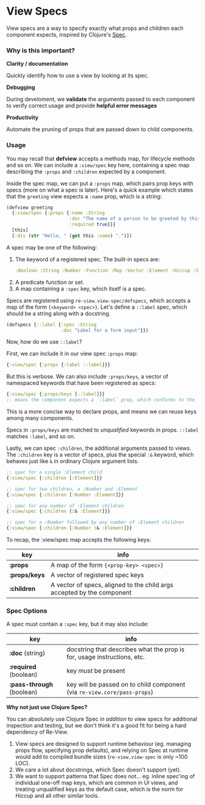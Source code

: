 # View Specs

View specs are a way to specify exactly what props and children each component expects, inspired by Clojure's [Spec](https://clojure.org/about/spec).

### Why is this important?

**Clarity / documentation**

Quickly identify how to use a view by looking at its spec.

**Debugging**

During develoment, we __validate__ the arguments passed to each component to verify correct usage and provide **helpful error messages**

**Productivity**

Automate the pruning of props that are passed down to child components.

### Usage

You may recall that **defview** accepts a methods map, for lifecycle methods and so on. We can include a `:view/spec` key here, containing a spec map describing the `:props` and `:children` expected by a component.

Inside the spec map, we can put a `:props` map, which pairs prop keys with specs (more on what a spec is later). Here's a quick example which states that the `greeting` view expects a `:name` prop, which is a string:

```clj
(defview greeting
  {:view/spec {:props {:name :String
                       :doc "The name of a person to be greeted by this component."
                       :required true}}}
  [this]
  [:div (str "Hello, " (get this :name) ".")])
```

A spec may be one of the following:

1. The keyword of a registered spec. The built-in specs are:
   ```clj
   :Boolean :String :Number :Function :Map :Vector :Element :Hiccup :SVG :Object :Keyword
   ```
2. A predicate function or set.
3. A map containing a `:spec` key, which itself is a spec.

Specs are registered using `re-view.view-spec/defspecs`, which accepts a map of the form `{<keyword> <spec>}`. Let's define a `::label` spec, which should be a string along with a docstring.

```clj
(defspecs {::label {:spec :String
                    :doc "Label for a form input"}})
```

Now, how do we use `::label`?

First, we can include it in our view spec `:props` map:

```clj
{:view/spec {:props {:label ::label}}}
```

But this is verbose. We can also include `:props/keys`, a vector of namespaced keywords that have been registered as specs:

```clj
{:view/spec {:props/keys [::label]}}
;; means the component expects a `:label` prop, which conforms to the `::label` spec
```

This is a more concise way to declare props, and means we can reuse keys among many components.

Specs in `:props/keys` are matched to _unqualified_ keywords in props. `::label` matches `:label`, and so on.

Lastly, we can spec `:children`, the additional arguments passed to views. The `:children` key is a vector of specs, plus the special `:&` keyword, which behaves just like `&` in ordinary Clojure argument lists.

```clj
;; spec for a single :Element child
{:view/spec {:children [:Element]}}

;; spec for two children, a :Number and :Element
{:view/spec {:children [:Number :Element]}}

;; spec for any number of :Element children
{:view/spec {:children [:& :Element]}}

;; spec for a :Number followed by any number of :Element children
{:view/spec {:children [:Number :& :Element]}}
```

To recap, the :view/spec map accepts the following keys:

| key | info |
| --- | --- |
| **:props** | A map of the form `{<prop-key> <spec>}` |
| **:props/keys** | A vector of registered spec keys |
| **:children** | A vector of specs, aligned to the child args accepted by the component |

### Spec Options

A spec must contain a `:spec` key, but it may also include:

| key | info |
| --- | --- |
| **:doc** (string) | docstring that describes what the prop is for, usage instructions, etc. |
| **:required** (boolean) | key *must* be present |
| **:pass-through** (boolean) | key will be passed on to child component (via `re-view.core/pass-props`)|



**Why not just use Clojure Spec?**

You can absolutely use Clojure Spec _in addition_ to view specs for additional inspection and testing, but we don't think it's a good fit for being a hard dependency of Re-View.

1. View specs are designed to support runtime behaviour (eg. managing props flow, specifying prop defaults), and relying on Spec at runtime would add to compiled bundle sizes (`re-view.view-spec` is only ~100 LOC).
2. We care a lot about docstrings, which Spec doesn't support (yet).
3. We want to support patterns that Spec does not... eg. inline spec'ing of individual one-off map keys, which are common in UI views, and treating unqualified keys as the default case, which is the norm for Hiccup and all other similar tools.
